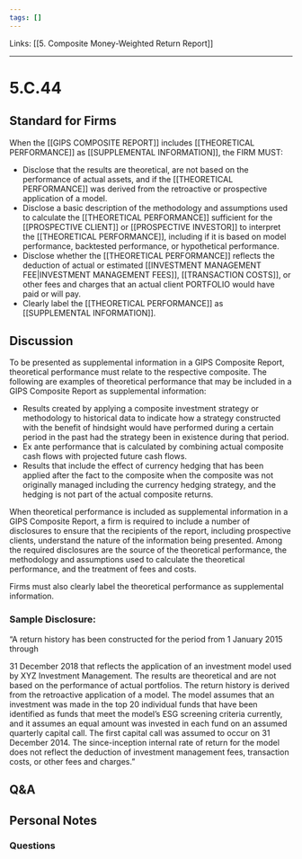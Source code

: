 ```yaml
---
tags: []
---
```

Links: [[5. Composite Money-Weighted Return Report]]
___
# 5.C.44
## Standard for Firms
When the [[GIPS COMPOSITE REPORT]] includes [[THEORETICAL PERFORMANCE]] as [[SUPPLEMENTAL INFORMATION]], the FIRM MUST:
- Disclose that the results are theoretical, are not based on the performance of actual assets, and if the [[THEORETICAL PERFORMANCE]] was derived from the retroactive or prospective application of a model.
- Disclose a basic description of the methodology and assumptions used to calculate the [[THEORETICAL PERFORMANCE]] sufficient for the [[PROSPECTIVE CLIENT]] or [[PROSPECTIVE INVESTOR]] to interpret the [[THEORETICAL PERFORMANCE]], including if it is based on model performance, backtested performance, or hypothetical performance.
- Disclose whether the [[THEORETICAL PERFORMANCE]] reflects the deduction of actual or estimated [[INVESTMENT MANAGEMENT FEE|INVESTMENT MANAGEMENT FEES]], [[TRANSACTION COSTS]], or other fees and charges that an actual client PORTFOLIO would have paid or will pay.
- Clearly label the [[THEORETICAL PERFORMANCE]] as [[SUPPLEMENTAL INFORMATION]].
## Discussion
To be presented as supplemental information in a GIPS Composite Report, theoretical performance must relate to the respective composite. The following are examples of theoretical performance that may be included in a GIPS Composite Report as supplemental information:
- Results created by applying a composite investment strategy or methodology to historical data to indicate how a strategy constructed with the benefit of hindsight would have performed during a certain period in the past had the strategy been in existence during that period.
- Ex ante performance that is calculated by combining actual composite cash flows with projected future cash flows.
- Results that include the effect of currency hedging that has been applied after the fact to the composite when the composite was not originally managed including the currency hedging strategy, and the hedging is not part of the actual composite returns.

When theoretical performance is included as supplemental information in a GIPS Composite Report, a firm is required to include a number of disclosures to ensure that the recipients of the report, including prospective clients, understand the nature of the information being presented. Among the required disclosures are the source of the theoretical performance, the methodology and assumptions used to calculate the theoretical performance, and the treatment of fees and costs.

Firms must also clearly label the theoretical performance as supplemental information.
### Sample Disclosure:
“A return history has been constructed for the period from 1 January 2015 through

31 December 2018 that reflects the application of an investment model used by XYZ Investment Management. The results are theoretical and are not based on the performance of actual portfolios. The return history is derived from the retroactive application of a model. The model assumes that an investment was made in the top 20 individual funds that have been identified as funds that meet the model’s ESG screening criteria currently, and it assumes an equal amount was invested in each fund on an assumed quarterly capital call. The first capital call was assumed to occur on 31 December 2014. The since-inception internal rate of return for the model does not reflect the deduction of investment management fees, transaction costs, or other fees and charges.”
## Q&A

## Personal Notes

### Questions
